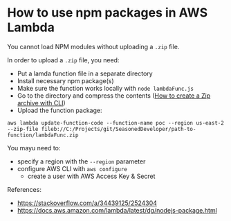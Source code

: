 # How to use npm packages in AWS Lambda

You cannot load NPM modules without uploading a `.zip` file.

In order to upload a `.zip` file, you need:
* Put a lamda function file in a separate directory
* Install necessary npm package(s)
* Make sure the function works locally with `node lambdaFunc.js`
* Go to the directory and compress the contents ([How to create a Zip archive with CLI](/7z/create-zip-with-cli.md))
* Upload the function package:
```
aws lambda update-function-code --function-name poc --region us-east-2 --zip-file fileb://C:/Projects/git/SeasonedDeveloper/path-to-function/lambdaFunc.zip
```

You mayu need to:
* specify a region with the `--region` parameter
* configure AWS CLI with `aws configure`
  * create a user with AWS Access Key & Secret

References:
* https://stackoverflow.com/a/34439125/2524304
* https://docs.aws.amazon.com/lambda/latest/dg/nodejs-package.html